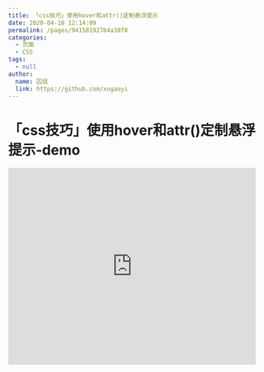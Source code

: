 ```yaml
---
title: 「css技巧」使用hover和attr()定制悬浮提示
date: 2020-04-18 12:14:09
permalink: /pages/941581927b4a38f8
categories: 
  - 页面
  - CSS
tags: 
  - null
author: 
  name: 囚徒
  link: https://github.com/xugaoyi
---
```

# 「css技巧」使用hover和attr()定制悬浮提示-demo

<iframe height="400" style="width: 100%;" scrolling="no" title="【CSS：行为】使用:hover和attr()定制悬浮提示" src="https://codepen.io/xugaoyi/embed/vYNKNaq?height=400&theme-id=light&default-tab=css,result" frameborder="no" allowtransparency="true" allowfullscreen="true" loading="lazy">
  See the Pen <a href='https://codepen.io/xugaoyi/pen/vYNKNaq'>【CSS：行为】使用:hover和attr()定制悬浮提示</a> by xugaoyi
  (<a href='https://codepen.io/xugaoyi'>@xugaoyi</a>) on <a href='https://codepen.io'>CodePen</a>.
</iframe>

<!-- more -->